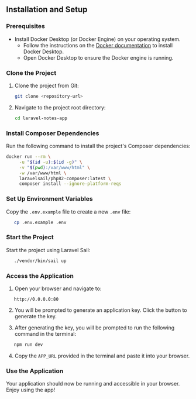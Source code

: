 ## Installation and Setup

### Prerequisites

-   Install Docker Desktop (or Docker Engine) on your operating system.
    -   Follow the instructions on the [Docker documentation](https://docs.docker.com/desktop/) to install Docker Desktop.
    -   Open Docker Desktop to ensure the Docker engine is running.

### Clone the Project

1. Clone the project from Git:

    ```sh
    git clone <repository-url>
    ```

2. Navigate to the project root directory:
    ```sh
    cd laravel-notes-app
    ```

### Install Composer Dependencies

Run the following command to install the project's Composer dependencies:

```sh
docker run --rm \
     -u "$(id -u):$(id -g)" \
     -v "$(pwd):/var/www/html" \
     -w /var/www/html \
     laravelsail/php82-composer:latest \
     composer install --ignore-platform-reqs
```

### Set Up Environment Variables

Copy the `.env.example` file to create a new `.env` file:

```sh
   cp .env.example .env
```

### Start the Project

Start the project using Laravel Sail:

```sh
   ./vendor/bin/sail up
```

### Access the Application

1. Open your browser and navigate to:

```arduino
   http://0.0.0.0:80
```

2. You will be prompted to generate an application key. Click the button to generate the key.

3. After generating the key, you will be prompted to run the following command in the terminal:

```sh
   npm run dev
```

4. Copy the `APP_URL` provided in the terminal and paste it into your browser.

### Use the Application

Your application should now be running and accessible in your browser. Enjoy using the app!
